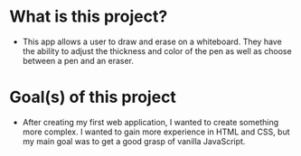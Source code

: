 # What is this project?
- This app allows a user to draw and erase on a whiteboard. They have the ability to adjust the thickness and color of the pen as well as choose between a pen and an eraser.

# Goal(s) of this project
- After creating my first web application, I wanted to create something more complex. I wanted to gain more experience in HTML and CSS, but my main goal was to get a good grasp of vanilla JavaScript.


